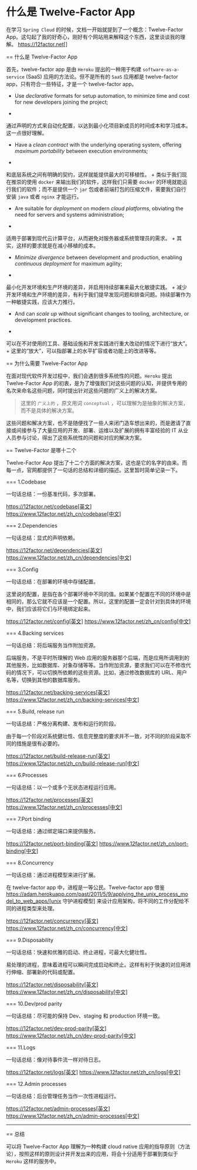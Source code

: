 # 什么是 Twelve-Factor App



在学习 `Spring Cloud` 的时候，文档一开始就提到了一个概念：Twelve-Factor App。这勾起了我的好奇心，刚好有个网站用来解释这个东西，这里谈谈我的理解。 https://12factor.net[]

== 什么是 Twelve-Factor App

首先，twelve-factor app 是由 `Heroku` 提出的一种用于构建 `software-as-a-service` (SaaS) 应用的方法论。但不是所有的 `SaaS` 应用都是 twelve-factor app，只有符合一些特征，才是一个 twelve-factor app。

* Use *declarative* formats for setup automation, to minimize time and cost for new developers joining the project;
+
通过声明的方式来自动化配置，以达到最小化项目新成员的时间成本和学习成本。这一点很好理解。

* Have a *clean contract* with the underlying operating system, offering *maximum portability* between execution environments;
+
和底层系统之间有明确的契约，这样就能提供最大的可移植性。
+
类似于我们现在推崇的使用 `docker` 来输出我们的软件，这样我们只需要 `docker` 的环境就能运行我们的软件；而不是提供一个 `jar` 包或者前端打包的压缩文件，需要我们自行安装 `java` 或者 `nginx` 才能运行。

* Are suitable for *deployment* on modern *cloud platforms*, obviating the need for servers and systems administration;
+
适用于部署到现代云计算平台，从而避免对服务器或系统管理员的需求。
+
其实，这样的要求就是在减小移植的成本。

* *Minimize divergence* between development and production, enabling *continuous deployment* for maximum agility;
+
最小化开发环境和生产环境的差异，并启用持续部署来最大化敏捷实践。
+
减少开发环境和生产环境的差异，有利于我们提早发现问题和排查问题。持续部署作为一种敏捷实践，应该大力推行。

* And can *scale up* without significant changes to tooling, architecture, or development practices.
+
可以在不对使用的工具、基础设施和开发实践进行重大改动的情况下进行“放大”。
+
这里的“放大”，可以指部署上的水平扩容或者功能上的改进等等。

== 为什么需要 Twelve-Factor App

在面对现代软件开发过程中，我们会遇到很多系统性的问题。`Heroku` 提出 Twelve-Factor App 的初衷，是为了增强我们对这些问题的认知，并提供专用的名次来命名这些问题，同时提出针对这些问题的广义上的解决方案。
 
> 这里的 `广义上的` ，原文用词 `conceptual` ，可以理解为是抽象的解决方案，而不是具体的解决方案。

这些问题和解决方案，也不是随便找了一些人来闭门造车想出来的，而是邀请了直接或间接参与了大量应用的开发、部署、运维以及扩展的拥有丰富经验的 IT 从业人员参与讨论，得出了这些系统性的问题和对应的解决方案。

== Twelve-Factor 是哪十二个

Twelve-Factor App 提出了十二个方面的解决方案，这也是它的名字的由来。而每一点，官网都提供了一句话的总结和详细的描述。这里暂时简单记录一下。

=== 1.Codebase

一句话总结：一份基准代码，多次部署。

https://12factor.net/codebase[英文] https://www.12factor.net/zh_cn/codebase[中文]

=== 2.Dependencies

一句话总结：显式的声明依赖。

https://12factor.net/dependencies[英文] https://www.12factor.net/zh_cn/dependencies[中文]

=== 3.Config

一句话总结：在部署的环境中存储配置。

这里说的配置，是指在各个部署环境中不同的值。如果某个配置在不同的环境中是相同的，那么它就不应该是一个配置。所以，这里的配置一定会针对到具体的环境中，我们应该将它们与环境绑定起来。

https://12factor.net/config[英文] https://www.12factor.net/zh_cn/config[中文]

=== 4.Backing services

一句话总结：将后端服务当作附加资源。

后端服务，不是平时所理解的 Web 应用的服务器那个后端，而是应用所调用到的其他服务，比如数据库、对象存储等等。当作附加资源，要求我们可以在不修改代码的情况下，可以切换所依赖的这些资源。比如，通过修改数据库的 URL、用户名等，切换到其他的数据库服务。

https://12factor.net/backing-services[英文] https://www.12factor.net/zh_cn/backing-services[中文]

=== 5.Build, release run

一句话总结：严格分离构建、发布和运行的阶段。

由于每一个阶段对系统健壮性、信息完整度的要求并不一致，对不同的阶段采取不同的措施是很有必要的。

https://12factor.net/build-release-run[英文] https://www.12factor.net/zh_cn/build-release-run[中文]

=== 6.Processes

一句话总结：以一个或多个无状态进程运行应用。

https://12factor.net/processes[英文] https://www.12factor.net/zh_cn/processes[中文]

=== 7.Port binding

一句话总结：通过绑定端口来提供服务。

https://12factor.net/port-binding[英文] https://www.12factor.net/zh_cn/port-binding[中文]

=== 8.Concurrency

一句话总结：通过进程模型来进行扩展。

在 twelve-factor app 中，进程是一等公民。Twelve-factor app 借鉴 https://adam.herokuapp.com/past/2011/5/9/applying_the_unix_process_model_to_web_apps/[unix 守护进程模型] 来设计应用架构，将不同的工作分配给不同的进程类型来处理。

https://12factor.net/concurrency[英文] https://www.12factor.net/zh_cn/concurrency[中文]

=== 9.Disposability

一句话总结：快速和优雅的启动、终止进程，可最大化健壮性。

易处理的进程，意味着进程可以瞬间完成启动和终止。这样有利于快速的对应用进行伸缩、部署新的代码或配置。

https://12factor.net/disposability[英文] https://www.12factor.net/zh_cn/disposability[中文]

=== 10.Dev/prod parity

一句话总结：尽可能的保持 Dev、staging 和 production 环境一致。

https://12factor.net/dev-prod-parity[英文] https://www.12factor.net/zh_cn/dev-prod-parity[中文]

=== 11.Logs

一句话总结：像对待事件流一样对待日志。

https://12factor.net/logs[英文] https://www.12factor.net/zh_cn/logs[中文]

=== 12.Admin processes

一句话总结：后台管理任务当作一次性进程运行。

https://12factor.net/admin-processes[英文] https://www.12factor.net/zh_cn/admin-processes[中文]

---

== 总结

可以将 Twelve-Factor App 理解为一种构建 cloud native 应用的指导原则（方法论），按照这样的原则设计并开发出来的应用，将会十分适用于部署到类似于 `Heroku` 这样的服务中。

